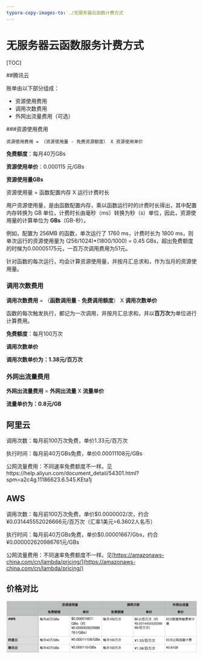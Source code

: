 ```yaml
---
typora-copy-images-to: ./无服务器云函数计费方式
---
```


# 无服务器云函数服务计费方式

[TOC]

##腾讯云

账单由以下部分组成：

- 资源使用费用
- 调用次数费用
- 外网出流量费用（可选）



###资源使用费用

```
资源使用费用 = （资源使用量 - 免费资源额度） X 资源使用单价
```

**免费额度**：每月40万GBs

**资源使用单价**：0.000115 元/GBs

**资源使用量GBs**

资源使用量 = 函数配置内存 X 运行计费时长

用户资源使用量，是由函数配置内存，乘以函数运行时的计费时长得出，其中配置内存转换为 GB 单位，计费时长由毫秒（ms）转换为秒（s）单位，因此，资源使用量的计算单位为 **GBs**（GB-秒）。

例如，配置为 256MB 的函数，单次运行了 1760 ms，计费时长为 1800 ms，则单次运行的资源使用量为 (256/1024)*(1800/1000) = 0.45 GBs，超出免费额度的时候为0.00005175元，一百万次调用费用为51元。

针对函数的每次运行，均会计算资源使用量，并按月汇总求和，作为当月的资源使用量。



### 调用次数费用

**调用次数费用** = （**函数调用量** - **免费调用额度**） X **调用次数单价**

函数的每次触发执行，都记为一次调用，并按月汇总求和，并以**百万次**为单位进行计算费用。

**免费额度**：每月100万次

**调用次数单价**

**调用次数单价为：1.38元/百万次**



### 外网出流量费用

**外网出流量费用** = **外网出流量** X **流量单价**

**流量单价为：0.8元/GB**



## 阿里云

调用次数：每月前100万次免费，单价1.33元/百万次

执行时间：每月前40万GBs免费，单价0.00011108元/GBs

公网流量费用：不同速率免费额度不一样。见https://help.aliyun.com/document_detail/54301.html?spm=a2c4g.11186623.6.545.KEta1j



## AWS

调用次数：每月前100万次免费，单价$0.0000002/次，约合¥0.031445552026666元/百万次（汇率1美元=6.3602人名币）

执行时间：每月前40万GBs免费，单价$0.00001667/Gbs，约合¥0.000002620986761元/GBs

公网流量费用：不同速率免费额度不一样。见[https://amazonaws-china.com/cn/lambda/pricing/](https://amazonaws-china.com/cn/lambda/pricing/)



## 价格对比

![image-20180504195140431](./无服务器云函数计费方式/image-20180504195140431.png)
